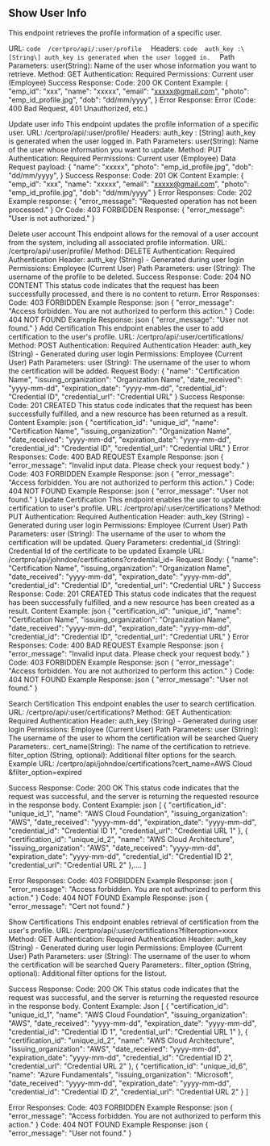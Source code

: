 ## Show User Info

This endpoint retrieves the profile information of a
specific user. 

URL:  ```code 
            /certpro/api/:user/profile 
        ``` 
Headers: ```code 
            auth_key :\[String\] auth_key is generated when the user logged in. 
        ```
Path Parameters: user(String): Name of the user whose information you want to
retrieve. Method: GET Authentication: Required Permissions: Current user
(Employee) Success Response: Code: 200 OK Content Example: { \"emp_id\":
\"xxx\", \"name\": \"xxxxx\", \"email\": \"xxxxx@gmail.com\", \"photo\":
\"emp_id_profile.jpg\", \"dob\": \"dd/mm/yyyy", } Error Response: Error
(Code: 400 Bad Request, 401 Unauthorized, etc.)

Update user info This endpoint updates the profile information of a
specific user. URL: /certpro/api/:user/profile/ Headers: auth_key :
\[String\] auth_key is generated when the user logged in. Path
Parameters: user(String): Name of the user whose information you want to
update. Method: PUT Authentication: Required Permissions: Current user
(Employee) Data Request payload: { \"name\": \"xxxxx\", \"photo\":
\"emp_id_profile.jpg\", \"dob\": \"dd/mm/yyyy", } Success Response:
Code: 201 OK Content Example: { \"emp_id\": \"xxx\", \"name\":
\"xxxxx\", \"email\": \"xxxxx@gmail.com\", \"photo\":
\"emp_id_profile.jpg\", \"dob\": \"dd/mm/yyyy" } Error Responses: Code:
202 Example response: { "error_message": "Requested operation has not
been processed." } Or Code: 403 FORBIDDEN Response: { "error_message":
"User is not authorized." }

Delete user account This endpoint allows for the removal of a user
account from the system, including all associated profile information.
URL: /certpro/api/:user/profile/ Method: DELETE Authentication: Required
Authentication Header: auth_key (String) - Generated during user login
Permissions: Employee (Current User) Path Parameters: user (String): The
username of the profile to be deleted. Success Response: Code: 204 NO
CONTENT This status code indicates that the request has been
successfully processed, and there is no content to return. Error
Responses: Code: 403 FORBIDDEN Example Response: json {
\"error_message\": \"Access forbidden. You are not authorized to perform
this action.\" } Code: 404 NOT FOUND Example Response: json {
\"error_message\": \"User not found.\" } Add Certification This endpoint
enables the user to add certification to the user\'s profile. URL:
/certpro/api/:user/certifications/ Method: POST Authentication: Required
Authentication Header: auth_key (String) - Generated during user login
Permissions: Employee (Current User) Path Parameters: user (String): The
username of the user to whom the certification will be added. Request
Body: { \"name\": \"Certification Name\", \"issuing_organization\":
\"Organization Name\", \"date_received\": \"yyyy-mm-dd\",
\"expiration_date\": \"yyyy-mm-dd\", \"credential_id\": \"Credential
ID\", \"credential_url\": \"Credential URL\" } Success Response: Code:
201 CREATED This status code indicates that the request has been
successfully fulfilled, and a new resource has been returned as a
result. Content Example: json { \"certification_id\": \"unique_id\",
\"name\": \"Certification Name\", \"issuing_organization\":
\"Organization Name\", \"date_received\": \"yyyy-mm-dd\",
\"expiration_date\": \"yyyy-mm-dd\", \"credential_id\": \"Credential
ID\", \"credential_url\": \"Credential URL\" } Error Responses: Code:
400 BAD REQUEST Example Response: json { \"error_message\": \"Invalid
input data. Please check your request body.\" } Code: 403 FORBIDDEN
Example Response: json { \"error_message\": \"Access forbidden. You are
not authorized to perform this action.\" } Code: 404 NOT FOUND Example
Response: json { \"error_message\": \"User not found.\" } Update
Certification This endpoint enables the user to update certification to
user\'s profile. URL: /certpro/api/:user/certifications? Method: PUT
Authentication: Required Authentication Header: auth_key (String) -
Generated during user login Permissions: Employee (Current User) Path
Parameters: user (String): The username of the user to whom the
certification will be updated. Query Parameters: credential_id (String):
Credential Id of the certificate to be updated Example URL:
/certpro/api/johndoe/certifications?credential_id= Request Body: {
\"name\": \"Certification Name\", \"issuing_organization\":
\"Organization Name\", \"date_received\": \"yyyy-mm-dd\",
\"expiration_date\": \"yyyy-mm-dd\", \"credential_id\": \"Credential
ID\", \"credential_url\": \"Credential URL\" } Success Response: Code:
201 CREATED This status code indicates that the request has been
successfully fulfilled, and a new resource has been created as a result.
Content Example: json { \"certification_id\": \"unique_id\", \"name\":
\"Certification Name\", \"issuing_organization\": \"Organization Name\",
\"date_received\": \"yyyy-mm-dd\", \"expiration_date\": \"yyyy-mm-dd\",
\"credential_id\": \"Credential ID\", \"credential_url\": \"Credential
URL\" } Error Responses: Code: 400 BAD REQUEST Example Response: json {
\"error_message\": \"Invalid input data. Please check your request
body.\" } Code: 403 FORBIDDEN Example Response: json {
\"error_message\": \"Access forbidden. You are not authorized to perform
this action.\" } Code: 404 NOT FOUND Example Response: json {
\"error_message\": \"User not found.\" }

Search Certification This endpoint enables the user to search
certification. URL: /certpro/api/:user/certifications? Method: GET
Authentication: Required Authentication Header: auth_key (String) -
Generated during user login Permissions: Employee (Current User) Path
Parameters: user (String): The username of the user to whom the
certification will be searched Query Parameters:. cert_name(String): The
name of the certification to retrieve. filter_option (String, optional):
Additional filter options for the search. Example URL:
/certpro/api/johndoe/certifications?cert_name=AWS Cloud
&filter_option=expired

Success Response: Code: 200 OK This status code indicates that the
request was successful, and the server is returning the requested
resource in the response body. Content Example: json \[ {
\"certification_id\": \"unique_id_1\", \"name\": "AWS Cloud
Foundation\", \"issuing_organization\": \"AWS\", \"date_received\":
\"yyyy-mm-dd\", \"expiration_date\": \"yyyy-mm-dd\", \"credential_id\":
\"Credential ID 1\", \"credential_url\": \"Credential URL 1\" }, {
\"certification_id\": \"unique_id_2\", \"name\": \"AWS Cloud
Architecture\", \"issuing_organization\": \"AWS\", \"date_received\":
\"yyyy-mm-dd\", \"expiration_date\": \"yyyy-mm-dd\", \"credential_id\":
\"Credential ID 2\", \"credential_url\": \"Credential URL 2\" },\.... \]

Error Responses: Code: 403 FORBIDDEN Example Response: json {
\"error_message\": \"Access forbidden. You are not authorized to perform
this action.\" } Code: 404 NOT FOUND Example Response: json {
\"error_message\": \"Cert not found.\" }

Show Certifications This endpoint enables retrieval of certification
from the user\'s profile. URL:
/certpro/api/:user/certifications?filteroption=xxxx Method: GET
Authentication: Required Authentication Header: auth_key (String) -
Generated during user login Permissions: Employee (Current User) Path
Parameters: user (String): The username of the user to whom the
certification will be searched Query Parameters:. filter_option (String,
optional): Additional filter options for the listout.

Success Response: Code: 200 OK This status code indicates that the
request was successful, and the server is returning the requested
resource in the response body. Content Example: Json \[ {
\"certification_id\": \"unique_id_1\", \"name\": "AWS Cloud
Foundation\", \"issuing_organization\": \"AWS\", \"date_received\":
\"yyyy-mm-dd\", \"expiration_date\": \"yyyy-mm-dd\", \"credential_id\":
\"Credential ID 1\", \"credential_url\": \"Credential URL 1\" }, {
\"certification_id\": \"unique_id_2\", \"name\": \"AWS Cloud
Architecture\", \"issuing_organization\": \"AWS\", \"date_received\":
\"yyyy-mm-dd\", \"expiration_date\": \"yyyy-mm-dd\", \"credential_id\":
\"Credential ID 2\", \"credential_url\": \"Credential URL 2\" }, {
\"certification_id\": \"unique_id_6\", \"name\": \"Azure Fundamentals\",
\"issuing_organization\": \"Microsoft\", \"date_received\":
\"yyyy-mm-dd\", \"expiration_date\": \"yyyy-mm-dd\", \"credential_id\":
\"Credential ID 2\", \"credential_url\": \"Credential URL 2\" } \]

Error Responses: Code: 403 FORBIDDEN Example Response: json {
\"error_message\": \"Access forbidden. You are not authorized to perform
this action.\" } Code: 404 NOT FOUND Example Response: json {
\"error_message\": \"User not found.\" }
